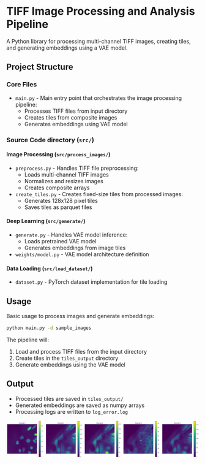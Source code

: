 # TIFF Image Processing and Analysis Pipeline

A Python library for processing multi-channel TIFF images, creating tiles, and generating embeddings using a VAE model.

## Project Structure

### Core Files
- `main.py` - Main entry point that orchestrates the image processing pipeline:
  - Processes TIFF files from input directory
  - Creates tiles from composite images
  - Generates embeddings using VAE model

### Source Code directory (`src/`)

#### Image Processing (`src/process_images/`)
- `preprocess.py` - Handles TIFF file preprocessing:
  - Loads multi-channel TIFF images
  - Normalizes and resizes images
  - Creates composite arrays
- `create_tiles.py` - Creates fixed-size tiles from processed images:
  - Generates 128x128 pixel tiles
  - Saves tiles as parquet files

#### Deep Learning (`src/generate/`)
- `generate.py` - Handles VAE model inference:
  - Loads pretrained VAE model
  - Generates embeddings from image tiles
- `weights/model.py` - VAE model architecture definition

#### Data Loading (`src/load_dataset/`)
- `dataset.py` - PyTorch dataset implementation for tile loading

## Usage

Basic usage to process images and generate embeddings:
```bash
python main.py -d sample_images
```

The pipeline will:
1. Load and process TIFF files from the input directory
2. Create tiles in the `tiles_output` directory
3. Generate embeddings using the VAE model

## Output
- Processed tiles are saved in `tiles_output/`
- Generated embeddings are saved as numpy arrays
- Processing logs are written to `log_error.log`

![Sample Output](output.png)
